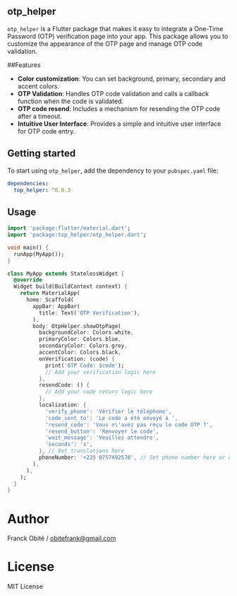 <!--
This README describes the package. If you publish this package to pub.dev,
this README's contents appear on the landing page for your package.

For information about how to write a good package README, see the guide for
[writing package pages](https://dart.dev/tools/pub/writing-package-pages).

For general information about developing packages, see the Dart guide for
[creating packages](https://dart.dev/guides/libraries/create-packages)
and the Flutter guide for
[developing packages and plugins](https://flutter.dev/to/develop-packages).
-->

## otp_helper

`otp_helper` is a Flutter package that makes it easy to integrate a One-Time Password (OTP) verification page into your app. This package allows you to customize the appearance of the OTP page and manage OTP code validation.

##Features

- **Color customization**: You can set background, primary, secondary and accent colors.
- **OTP Validation**: Handles OTP code validation and calls a callback function when the code is validated.
- **OTP code resend**: Includes a mechanism for resending the OTP code after a timeout.
- **Intuitive User Interface**: Provides a simple and intuitive user interface for OTP code entry.

## Getting started

To start using `otp_helper`, add the dependency to your `pubspec.yaml` file:

```yaml
dependencies:
  top_helper: ^0.0.3
```

## Usage

```Dart
import 'package:flutter/material.dart';
import 'package:top_helper/otp_helper.dart';

void main() {
  runApp(MyApp());
}

class MyApp extends StatelessWidget {
  @override
  Widget build(BuildContext context) {
    return MaterialApp(
      home: Scaffold(
        appBar: AppBar(
          title: Text('OTP Verification'),
        ),
        body: OtpHelper.showOtpPage(
          backgroundColor: Colors.white,
          primaryColor: Colors.blue,
          secondaryColor: Colors.grey,
          accentColor: Colors.black,
          onVerification: (code) {
            print('OTP Code: $code');
            // Add your verification logic here
          },
          resendCode: () {
            // Add your code return logic here
          },
          localization: {
            'verify_phone': 'Vérifier le téléphone',
            'code_sent_to': 'Le code a été envoyé à ',
            'resend_code': 'Vous n\'avez pas reçu le code OTP ?',
            'resend_button': 'Renvoyer le code',
            'wait_message': 'Veuillez attendre',
            'seconds': 's',
          }, // Set translations here
          phoneNumber: '+225 0757492578', // Set phone number here or email
        ),
      ),
    );
  }
}

```

# Author

Franck Obité / obitefrank@gmail.com

# License

MIT License
